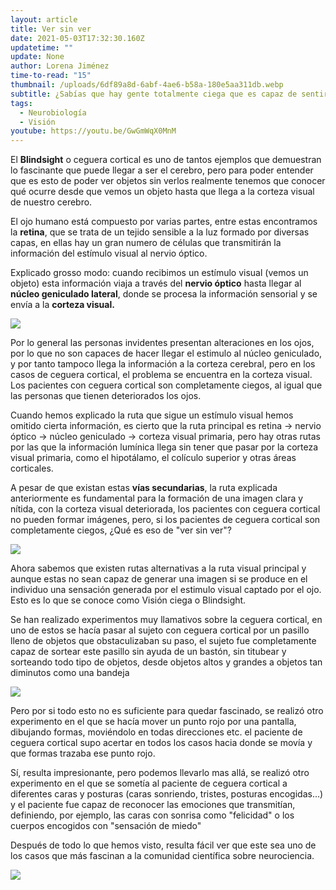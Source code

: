 ```yaml
---
layout: article
title: Ver sin ver
date: 2021-05-03T17:32:30.160Z
updatetime: ""
update: None
author: Lorena Jiménez
time-to-read: "15"
thumbnail: /uploads/6df89a8d-6abf-4ae6-b58a-180e5aa311db.webp
subtitle: ¿Sabías que hay gente totalmente ciega que es capaz de sentir el movimiento?
tags:
  - Neurobiología
  - Visión
youtube: https://youtu.be/GwGmWqX0MnM
---
```

El **Blindsight** o ceguera cortical es uno de tantos ejemplos que demuestran lo fascinante que puede llegar a ser el cerebro, pero para poder entender que es esto de poder ver objetos sin verlos realmente tenemos que conocer qué ocurre desde que vemos un objeto hasta que llega a la corteza visual de nuestro cerebro.

El ojo humano está compuesto por varias partes, entre estas encontramos la **retina**, que se trata de un tejido sensible a la luz formado por diversas capas, en ellas hay un gran numero de células que transmitirán la información del estímulo visual al nervio óptico.

Explicado grosso modo: cuando recibimos un estímulo visual (vemos un objeto) esta información viaja a través del **nervio óptico** hasta llegar al **núcleo geniculado lateral**, donde se procesa la información sensorial y se envía a la **corteza visual.**

![](https://fagolambda-436fc1.ingress-baronn.easywp.com/wp-content/uploads/2020/11/ruta-visual-1024x766.jpg)

Por lo general las personas invidentes presentan alteraciones en los ojos, por lo que no son capaces de hacer llegar el estimulo al núcleo geniculado, y por tanto tampoco llega la información a la corteza cerebral, pero en los casos de ceguera cortical, el problema se encuentra en la corteza visual. Los pacientes con ceguera cortical son completamente ciegos, al igual que las personas que tienen deteriorados los ojos. 

Cuando hemos explicado la ruta que sigue un estímulo visual hemos omitido cierta información, es cierto que la ruta principal es retina -> nervio óptico -> núcleo geniculado -> corteza visual primaria, pero hay otras rutas por las que la información lumínica llega sin tener que pasar por la corteza visual primaria, como el hipotálamo, el colículo superior y otras áreas corticales. 

A pesar de que existan estas **vías secundarias**, la ruta explicada anteriormente es fundamental para la formación de una imagen clara y nítida, con la corteza visual deteriorada, los pacientes con ceguera cortical no pueden formar imágenes, pero, si los pacientes de ceguera cortical son completamente ciegos, ¿Qué es eso de "ver sin ver"?

![](https://media.giphy.com/media/WRQBXSCnEFJIuxktnw/giphy.gif)

Ahora sabemos que existen rutas alternativas a la ruta visual principal y aunque estas no sean capaz de generar una imagen si se produce en el individuo una sensación generada por el estimulo visual captado por el ojo. Esto es lo que se conoce como Visión ciega o Blindsight.

Se han realizado experimentos muy llamativos sobre la ceguera cortical, en uno de estos se hacía pasar al sujeto con ceguera cortical por un pasillo lleno de objetos que obstaculizaban su paso, el sujeto fue completamente capaz de sortear este pasillo sin ayuda de un bastón, sin titubear y sorteando todo tipo de objetos, desde objetos altos y grandes a objetos tan diminutos como una bandeja

![](https://media.giphy.com/media/vQqeT3AYg8S5O/giphy.gif)

Pero por si todo esto no es suficiente para quedar fascinado, se realizó otro experimento en el que se hacía mover un punto rojo por una pantalla, dibujando formas, moviéndolo en todas direcciones etc. el paciente de ceguera cortical supo acertar en todos los casos hacia donde se movía y que formas trazaba ese punto rojo.

Sí, resulta impresionante, pero podemos llevarlo mas allá, se realizó otro experimento en el que se sometía al paciente de ceguera cortical a diferentes caras y posturas (caras sonriendo, tristes, posturas encogidas...) y el paciente fue capaz de reconocer las emociones que transmitían, definiendo, por ejemplo, las caras con sonrisa como "felicidad" o los cuerpos encogidos con "sensación de miedo"

Después de todo lo que hemos visto, resulta fácil ver que este sea uno de los casos que más fascinan a la comunidad científica sobre neurociencia.

![](https://media.giphy.com/media/26FLdmIp6wJr91JAI/giphy.gif)